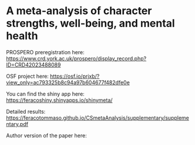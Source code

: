 # A meta-analysis of character strengths, well-being, and mental health

PROSPERO preregistration here: https://www.crd.york.ac.uk/prospero/display_record.php?ID=CRD42023488089

OSF project here: https://osf.io/prjxb/?view_only=ac793325b8c94a97b604677f482dfe0e

You can find the shiny app here: https://feracoshiny.shinyapps.io/shinymeta/

Detailed results: https://feracotommaso.github.io/CSmetaAnalysis/supplementary/supplementary.pdf

Author version of the paper here: 
